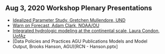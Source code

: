 ## Aug 3, 2020 Workshop Plenary Presentations
  * [Idealized Parameter Study, Gretchen Mullendore, UND](Idealized_parameter_study-mullendore.pptx) 
  * [Warn on Forecast, Adam Clark, NOAA/OU](Use-Case-WoFS-clark.pptx)
  * [Integrated hydrologic modeling at the continental scale, Laura Condon, UofAz](ModelData_RCN.condonpdfv2.pdf)
  * [Data Policies and Practices AGU Publications Models and Model Output, Brooks Hanson, AGU)[RCN - Hanson.pptx]
